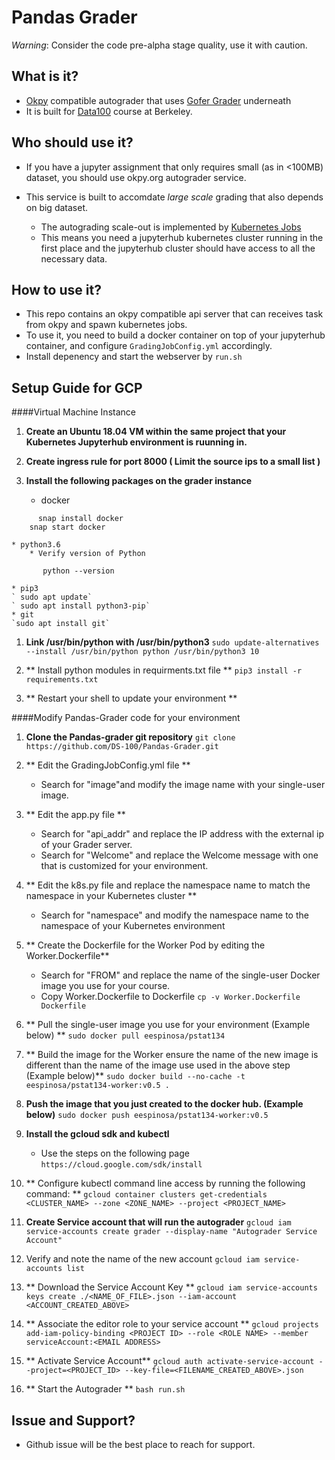 Pandas Grader
============

*Warning*: Consider the code pre-alpha stage quality, use it with caution.

## What is it?
 - [Okpy](http://okpy.org) compatible autograder that uses [Gofer Grader](https://github.com/data-8/Gofer-Grader) underneath
 - It is built for [Data100](http://ds100.org) course at Berkeley.

## Who should use it?
- If you have a jupyter assignment that only requires small (as in <100MB) dataset, you should use okpy.org autograder service.

- This service is built to accomdate _large scale_ grading that also depends on big dataset.
   - The autograding scale-out is implemented by [Kubernetes Jobs](https://kubernetes.io/docs/concepts/workloads/controllers/jobs-run-to-completion/)
   - This means you need a jupyterhub kubernetes cluster running in the first place and the jupyterhub cluster should have access to all the necessary data. 

## How to use it?
- This repo contains an okpy compatible api server that can receives task from okpy and spawn kubernetes jobs. 
- To use it, you need to build a docker container on top of your jupyterhub container, and configure `GradingJobConfig.yml` accordingly.
- Install depenency and start the webserver by `run.sh`

## Setup Guide for GCP

####Virtual Machine Instance
1. **Create an Ubuntu 18.04 VM within the same project that your Kubernetes Jupyterhub environment is ruunning in.**
1. **Create ingress rule for port 8000 ( Limit the source ips to a small list )**

1. **Install the following packages on the grader instance**
	* docker
  ```
    	snap install docker
      snap start docker
  ```
	* python3.6
		* Verify version of Python
  ```
		 python --version
  ```
	* pip3
    ` sudo apt update`
    ` sudo apt install python3-pip`
    * git
    `sudo apt install git`
1. **Link /usr/bin/python with /usr/bin/python3**
`sudo update-alternatives --install /usr/bin/python python /usr/bin/python3 10`
1. ** Install python modules in requirments.txt file **
`pip3 install -r requirements.txt`

1. ** Restart your shell to update your environment **

####Modify Pandas-Grader code for your environment
1. **Clone the Pandas-grader git repository**
`git clone https://github.com/DS-100/Pandas-Grader.git`

1. ** Edit the GradingJobConfig.yml file **
	* Search for "image"and modify the image name with your single-user image.

1. ** Edit the app.py file  **
	* Search for "api_addr" and replace the IP address with the external ip of your Grader server.
    * Search for "Welcome" and replace the Welcome message with one that is customized for your environment.

1. ** Edit the k8s.py file and replace the namespace name to match the namespace in your Kubernetes cluster **
	* Search for "namespace" and modify the namespace name to the namespace of your Kubernetes environment

1. ** Create the Dockerfile for the Worker Pod by editing the Worker.Dockerfile**
	* Search for "FROM" and replace the name of the single-user Docker image you use for your course.
    * Copy Worker.Dockerfile to Dockerfile
    `cp -v Worker.Dockerfile Dockerfile`

1. ** Pull the single-user image you use for your environment (Example below) **
	`sudo docker pull eespinosa/pstat134`

1. ** Build the image for the Worker ensure the name of the new image is different than the name of the image use used in the above step  (Example below)**
 ` sudo docker build --no-cache -t eespinosa/pstat134-worker:v0.5 . `

1. **Push the image that you just created to the docker hub. (Example below)**
`
sudo docker push eespinosa/pstat134-worker:v0.5
`
1. **Install the gcloud sdk and kubectl**
	* Use the steps on the following page
	`https://cloud.google.com/sdk/install`
1. ** Configure kubectl command line access by running the following command: **
	`gcloud container clusters get-credentials <CLUSTER_NAME> --zone <ZONE_NAME> --project <PROJECT_NAME>`

1. **Create Service account that will run the autograder**
`gcloud iam service-accounts create grader --display-name "Autograder Service Account"`

1. Verify and note the name of the new account 
`gcloud iam service-accounts list`

1. ** Download the Service Account Key **
`gcloud iam service-accounts keys create ./<NAME_OF_FILE>.json --iam-account <ACCOUNT_CREATED_ABOVE>`

1. ** Associate the editor role to your service account **
`gcloud projects add-iam-policy-binding <PROJECT ID> --role <ROLE NAME> --member serviceAccount:<EMAIL ADDRESS>`

1. ** Activate Service Account**
`gcloud auth activate-service-account --project=<PROJECT_ID> --key-file=<FILENAME_CREATED_ABOVE>.json`

1. ** Start the Autograder **
	`bash run.sh`

## Issue and Support?
- Github issue will be the best place to reach for support.
